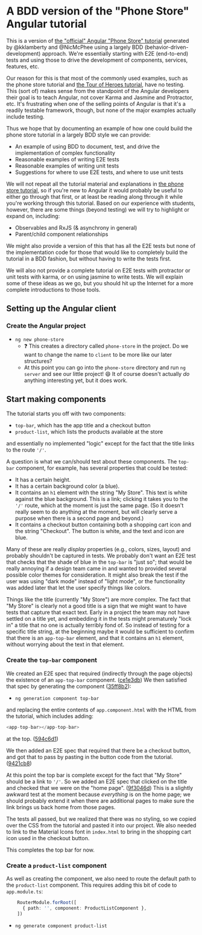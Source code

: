 # A BDD version of the "Phone Store" Angular tutorial

This is a version of [the "official" Angular "Phone Store" tutorial](https://angular.io/start) generated by @kklamberty and @NicMcPhee using a largely BDD (behavior-driven-development) approach. We're essentially starting with E2E (end-to-end) tests and using those to drive the
development of components, services, features, etc.

Our reason for this is that most of the commonly used examples, such as the phone store tutorial and [the Tour of Heroes tutorial](https://angular.io/tutorial), have no testing. This (sort of) makes sense from the standpoint of the Angular developers their goal is to teach Angular, not cover Karma and Jasmine and Protractor, etc. It's frustrating when one of the selling points of Angular is that it's a readily testable framework, though, but none of the major examples actually include testing.

Thus we hope that by documenting an example of how one could build the phone store tutorial in a largely BDD style we can provide:

- An example of using BDD to document, test, and drive the implementation of complex functionality
- Reasonable examples of writing E2E tests
- Reasonable examples of writing unit tests
- Suggestions for where to use E2E tests, and where to use unit tests

We will not repeat all the tutorial material and explanations in [the phone store tutorial](https://angular.io/start), so if you're new to Angular it would probably be useful to either go through that first, or at least be reading along through it while you're working through this tutorial. Based on our experience with students, however, there are some things (beyond testing) we will try to highlight or expand on, including:

- Observables and RxJS (& asynchrony in general)
- Parent/child component relationships

We might also provide a version of this that has all the E2E tests but none of the implementation code for those that would like to completely build the tutorial in a BDD fashion, but without having to write the tests first.

We will also not provide a complete tutorial on E2E tests with protractor or unit tests with karma, or on using jasmine to write tests. We will explain some of these ideas as we go, but you should hit up the Internet for a more complete introductions to those tools.

## Setting up the Angular client

### Create the Angular project

- `ng new phone-store`
  - :question: This creates a directory called `phone-store` in the project. Do we want to change the name to `client` to be more like our later structures?
  - At this point you can go into the `phone-store` directory and run `ng server` and see our little project! :smile: It of course doesn't actually _do_ anything interesting yet, but it does work.

## Start making components

The tutorial starts you off with two components:

- `top-bar`, which has the app title and a checkout button
- `product-list`, which lists the products available at the store

and essentially no implemented "logic" except for the fact that the title links to the route `'/'`.

A question is what we can/should test about these components. The `top-bar` component, for example, has several properties that could be tested:

- It has a certain height.
- It has a certain background color (a blue).
- It contains an `h1` element with the string "My Store". This text is white against the blue background. This is a link; clicking it takes you to the `'/'` route, which at the moment is just the same page. (So it doesn't really seem to do anything at the moment, but will clearly serve a purpose when there is a second page and beyond.)
- It contains a checkout button containing both a shopping cart icon and the string "Checkout". The button is white, and the text and icon are blue.

Many of these are really _display_ properties (e.g., colors, sizes, layout) and probably shouldn't be captured in tests. We probably don't want an E2E test that checks that the shade of blue in the `top-bar` is "just so"; that would be really annoying if a design team came in and wanted to provided several possible color themes for consideration. It might also break the test if the user was using "dark mode" instead of "light mode", or the functionality was added later that let the user specify things like colors.

Things like the title (currently "My Store") are more complex. The fact that "My Store" is clearly not a good title is a sign that we might want to have tests that capture that exact text. Early in a project the team may not have settled on a title yet, and embedding it in the tests might prematurely "lock in" a title that no one is actually terribly fond of. So instead of testing for a specific title string, at the beginning maybe it would be sufficient to confirm that there is an `app-top-bar` element, and that it contains an `h1` element, without worrying about the text in that element.

### Create the `top-bar` component

We created an E2E spec that required (indirectly through the page objects) the existence of an `app-top-bar` component. ([ce1e3db](https://github.com/UMM-CSci-3601/revised-angular-tutorial/pull/1/commits/ce1e3db4d1b4dccd20624b82f90589bcfab92990)) We then satisfied that spec by generating the component ([35ff8b2](https://github.com/UMM-CSci-3601/revised-angular-tutorial/pull/1/commits/35ff8b2dead2b71bf08719429d6e07d4c341d096)):

- `ng generation component top-bar`

and replacing the entire contents of `app.component.html` with the HTML from the tutorial, which includes adding:

```typescript
<app-top-bar></app-top-bar>
```

at the top. ([594c6d1](https://github.com/UMM-CSci-3601/revised-angular-tutorial/pull/1/commits/594c6d1cf3b99311e6e4827a2f4f6076079c094b))

We then added an E2E spec that required that there be a checkout button, and got that to pass by pasting in the button code from the tutorial. ([9421cb8](https://github.com/UMM-CSci-3601/revised-angular-tutorial/pull/1/commits/9421cb8520c834454ea8b64776a10bfb89cdb7b0))

At this point the top bar is complete except for the fact that "My Store" should be a link to `'/'`. So we added an E2E spec that clicked on the title
and checked that we were on the "home page". ([9f3046d](https://github.com/UMM-CSci-3601/revised-angular-tutorial/pull/1/commits/9f3046dacf246745caff5da00a69e42163e2fd12)) This is a slightly awkward test
at the moment because _everything_ is on the home page; we should probably
extend it when there are additional pages to make sure the link brings us
back home from those pages.

The tests all passed, but we realized that there was no styling, so
we copied over the CSS from the tutorial and pasted it into our
project. We also needed to link to the Material Icons font in
`index.html` to bring in the shopping cart icon used in the checkout
button.

This completes the top bar for now.

### Create a `product-list` component

As well as creating the component, we also need to route the default path to the `product-list` component. This requires adding this bit of code to `app.module.ts`:

```typescript
    RouterModule.forRoot([
      { path: '', component: ProductListComponent },
    ])
```

- `ng generate component product-list`
